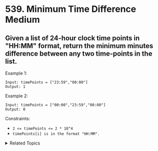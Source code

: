 # 539. Minimum Time Difference<br> Medium

## Given a list of 24-hour clock time points in "HH:MM" format, return the minimum minutes difference between any two time-points in the list.

Example 1:

```
Input: timePoints = ["23:59","00:00"]
Output: 1
```

Example 2:

```
Input: timePoints = ["00:00","23:59","00:00"]
Output: 0
```

Constraints:

- `2 <= timePoints <= 2 * 10^4`
- `timePoints[i] is in the format "HH:MM".`

<details>

<summary> Related Topics </summary>

-   `String`

</details>
